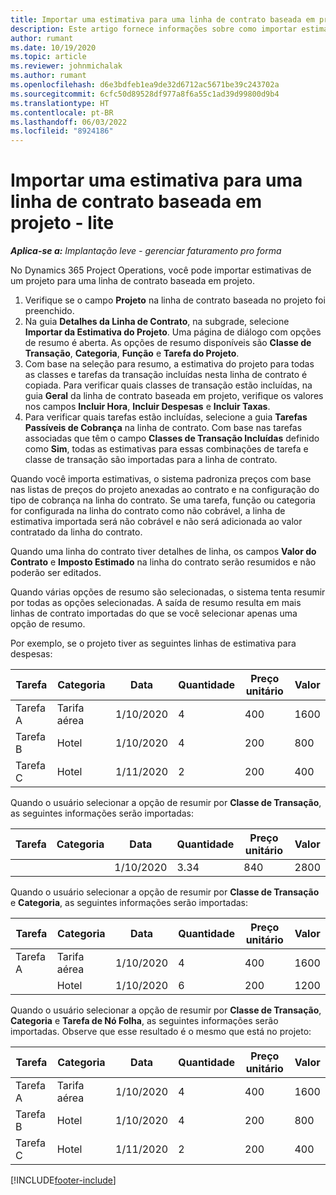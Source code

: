 ```yaml
---
title: Importar uma estimativa para uma linha de contrato baseada em projeto - lite
description: Este artigo fornece informações sobre como importar estimativas financeiras de um projeto para uma linha de contrato.
author: rumant
ms.date: 10/19/2020
ms.topic: article
ms.reviewer: johnmichalak
ms.author: rumant
ms.openlocfilehash: d6e3bdfeb1ea9de32d6712ac5671be39c243702a
ms.sourcegitcommit: 6cfc50d89528df977a8f6a55c1ad39d99800d9b4
ms.translationtype: HT
ms.contentlocale: pt-BR
ms.lasthandoff: 06/03/2022
ms.locfileid: "8924186"
---
```

# <a name="import-an-estimate-to-a-project-based-contract-line---lite"></a>Importar uma estimativa para uma linha de contrato baseada em projeto - lite

_**Aplica-se a:** Implantação leve - gerenciar faturamento pro forma_

No Dynamics 365 Project Operations, você pode importar estimativas de um projeto para uma linha de contrato baseada em projeto.

1. Verifique se o campo **Projeto** na linha de contrato baseada no projeto foi preenchido.
2. Na guia **Detalhes da Linha de Contrato**, na subgrade, selecione **Importar da Estimativa do Projeto**. Uma página de diálogo com opções de resumo é aberta. As opções de resumo disponíveis são **Classe de Transação**, **Categoria**, **Função** e **Tarefa do Projeto**.
3. Com base na seleção para resumo, a estimativa do projeto para todas as classes e tarefas da transação incluídas nesta linha de contrato é copiada. Para verificar quais classes de transação estão incluídas, na guia **Geral** da linha de contrato baseada em projeto, verifique os valores nos campos **Incluir Hora**, **Incluir Despesas** e **Incluir Taxas**. 
4. Para verificar quais tarefas estão incluídas, selecione a guia **Tarefas Passíveis de Cobrança** na linha de contrato. Com base nas tarefas associadas que têm o campo **Classes de Transação Incluídas** definido como **Sim**, todas as estimativas para essas combinações de tarefa e classe de transação são importadas para a linha de contrato.

Quando você importa estimativas, o sistema padroniza preços com base nas listas de preços do projeto anexadas ao contrato e na configuração do tipo de cobrança na linha do contrato. Se uma tarefa, função ou categoria for configurada na linha do contrato como não cobrável, a linha de estimativa importada será não cobrável e não será adicionada ao valor contratado da linha do contrato.

Quando uma linha do contrato tiver detalhes de linha, os campos **Valor do Contrato** e **Imposto Estimado** na linha do contrato serão resumidos e não poderão ser editados.

Quando várias opções de resumo são selecionadas, o sistema tenta resumir por todas as opções selecionadas. A saída de resumo resulta em mais linhas de contrato importadas do que se você selecionar apenas uma opção de resumo.

Por exemplo, se o projeto tiver as seguintes linhas de estimativa para despesas:

| Tarefa | Categoria | Data | Quantidade | Preço unitário | Valor |
| --- | --- | --- | --- | --- | --- |
| Tarefa A | Tarifa aérea | 1/10/2020 | 4 | 400 | 1600 |
| Tarefa B | Hotel | 1/10/2020 | 4 | 200 | 800 |
| Tarefa C | Hotel | 1/11/2020 | 2 | 200 | 400 |

Quando o usuário selecionar a opção de resumir por **Classe de Transação**, as seguintes informações serão importadas:

| Tarefa | Categoria | Data | Quantidade | Preço unitário | Valor |
| --- | --- | --- | --- | --- | --- |
| &nbsp; | &nbsp; | 1/10/2020 | 3.34 | 840 | 2800 |

Quando o usuário selecionar a opção de resumir por **Classe de Transação** e **Categoria**, as seguintes informações serão importadas:

| Tarefa | Categoria | Data | Quantidade | Preço unitário | Valor |
| --- | --- | --- | --- | --- | --- |
| Tarefa A | Tarifa aérea | 1/10/2020 | 4 | 400 | 1600 |
| &nbsp;| Hotel | 1/10/2020 | 6 | 200 | 1200 |

Quando o usuário selecionar a opção de resumir por **Classe de Transação**, **Categoria** e **Tarefa de Nó Folha**, as seguintes informações serão importadas. Observe que esse resultado é o mesmo que está no projeto:

| Tarefa | Categoria | Data | Quantidade | Preço unitário | Valor |
| --- | --- | --- | --- | --- | --- |
| Tarefa A | Tarifa aérea | 1/10/2020 | 4 | 400 | 1600 |
| Tarefa B | Hotel | 1/10/2020 | 4 | 200 | 800 |
| Tarefa C | Hotel | 1/11/2020 | 2 | 200 | 400 |


[!INCLUDE[footer-include](../../includes/footer-banner.md)]